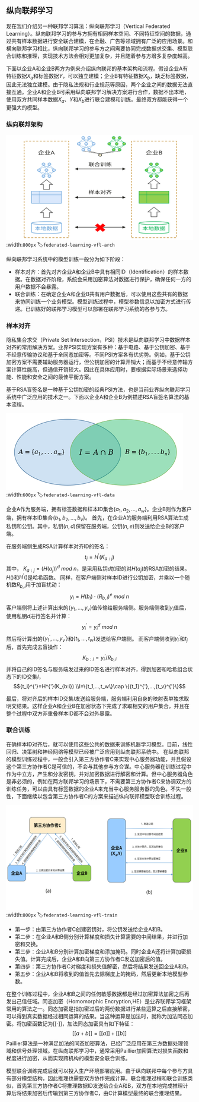 ## 纵向联邦学习

现在我们介绍另一种联邦学习算法：纵向联邦学习（Vertical Federated Learning）。纵向联邦学习的参与方拥有相同样本空间、不同特征空间的数据，通过共有样本数据进行安全联合建模，在金融、广告等领域拥有广泛的应用场景。和横向联邦学习相比，纵向联邦学习的参与方之间需要协同完成数据求交集、模型联合训练和推理，实现技术方法会相对更加复杂，并且随着参与方增多复杂度越高。

下面以企业A和企业B两方为例来介绍纵向联邦的基本架构和流程。假设企业A有特征数据$X_a$和标签数据$Y$，可以独立建模；企业B有特征数据$X_b$，缺乏标签数据，因此无法独立建模。由于隐私法规和行业规范等原因，两个企业之间的数据无法直接互通。企业A和企业B可采用纵向联邦学习解决方案进行合作，数据不出本地，使用双方共同样本数据$X_a$、$Y$和$X_b$进行联合建模和训练。最终双方都能获得一个更强大的模型。

### 纵向联邦架构

![纵向联邦两方架构](../img/ch10/ch10-federated-learning-vfl-arch.svg)
:width:`800px`
:label:`federated-learning-vfl-arch`

纵向联邦学习系统中的模型训练一般分为如下阶段：
- 样本对齐：首先对齐企业A和企业B中具有相同ID（Identification）的样本数据。在数据对齐阶段，系统会采用加密算法对数据进行保护，确保任何一方的用户数据不会暴露。
- 联合训练：在确定企业A和企业B共有用户数据后，可以使用这些共有的数据来协同训练一个业务模型。模型训练过程中，模型参数信息以加密方式进行传递。已训练好的联邦学习模型可以部署在联邦学习系统的各参与方。

### 样本对齐

隐私集合求交（Private Set Intersection，PSI）技术是纵向联邦学习中数据样本对齐的常用解决方案。业界PSI实现方案有多种：基于电路、基于公钥加密、基于不经意传输协议和基于全同态加密等。不同PSI方案各有优劣势。例如，基于公钥加密方案不需要辅助服务器运行，但公钥加密的计算开销大；而基于不经意传输方案计算性能高，但通信开销较大。因此在具体应用时，要根据实际场景来选择功能、性能和安全之间的最佳平衡方案。

基于RSA盲签名是一种基于公钥加密的经典PSI方法，也是当前业界纵向联邦学习系统中广泛应用的技术之一。下面以企业A和企业B为例描述RSA盲签名算法的基本流程。

![纵向联邦样本对齐](../img/ch10/ch10-federated-learning-vfl-data.png)
:width:`600px`
:label:`federated-learning-vfl-data`


企业A作为服务端，拥有标签数据和样本ID集合$\{a_1, a_2, …,a_w\}$。企业B则作为客户端，拥有样本ID集合$\{b_1, b_2, …,b_v\}$。
首先，在企业A的服务端利用RSA算法生成私钥和公钥。其中，私钥$(n,d)$保留在服务端，公钥$(n,e)$则发送给企业B的客户端。

在服务端侧生成RSA计算样本对齐ID的签名：
$$t_j=H^{'}(K_{a:j})$$
其中，
$K_{a:j}=(H(a_j))^d \ mod \ n$，是采用私钥$d$加密的对$H(a_j)$的RSA加密的结果。$H()$和$H^{'}()$是哈希函数。
同样，在客户端侧对样本ID进行公钥加密，并乘以一个随机数$R_{b,i}$用于加盲扰动：
$$y_i=H(b_i)\cdot(R_{b,i})^e \ mod \ n$$
客户端侧将上述计算出来的$\{y_1,...,y_v\}$值传输给服务端侧。服务端侧收到$y_i$值后，使用私钥$d$进行签名并计算：
$$y_i^{'}=y_i^d \ mod \ n$$
然后将计算出的$\{y_1^{'},...,y_v^{'}\}$和$\{t_1,...,t_w\}$发送给客户端侧。
而客户端侧收到$y_i^{'}$和$t_j$后，首先完成去盲操作：
$$K_{b:i}={y_i}^{'}/R_{b,i}$$
并将自己的ID签名与服务端发过来的ID签名进行样本对齐，得到加密和哈希组合状态下的ID交集$I$，
$${t_i}^{'}=H^{'}(K_{b:i}) \\I=\{t_1,...,t_w\}\cap \{{t_1}^{'},...,{t_v}^{'}\}$$

最后，将对齐后的样本ID交集$I$发送给服务端，服务端利用自身的映射表单独求取明文结果。这样企业A和企业B在加密状态下完成了求取相交的用户集合，并且在整个过程中双方非重叠样本ID都不会对外暴露。

### 联合训练

在确样本ID对齐后，就可以使用这些公共的数据来训练机器学习模型。目前，线性回归、决策树和神经网络等模型已经被广泛应用到纵向联邦系统中。
在纵向联邦的模型训练过程中，一般会引入第三方协作者C来实现中心服务器功能，并且假设这个第三方协作者C是可信的，不会与其他参与方合谋。中心服务器在训练过程中作为中立方，产生和分发密钥，并对加密数据进行解密和计算。但中心服务器角色是非必须的，例如在两方联邦学习的场景下，不需要第三方协作者C来协调双方的训练任务，可以由具有标签数据的企业A来充当中心服务服务器的角色。不失一般性，下面继续以包含第三方协作者C的方案来描述纵向联邦模型联合训练过程。

![纵向联邦联合建模](../img/ch10/ch10-federated-learning-vfl-train.svg)
:width:`800px`
:label:`federated-learning-vfl-train`

- 第一步：由第三方协作者C创建密钥对，将公钥发送给企业A和B。
- 第二步：在企业A和B侧分别计算梯度和损失计算需要的中间结果，并进行加密和交换。
- 第三步：企业A和B分别计算加密梯度和添加掩码。同时企业A还将计算加密损失值。计算完成后，企业A和B向第三方协作者C发送加密后的值。
- 第四步：第三方协作者C对梯度和损失值解密，然后将结果发送回企业A和B。
- 第五步：企业A和B将收到的值首先去除梯度上的掩码，然后更新本地模型参数。

在整个训练过程中，企业A和B之间的任何敏感数据都是经过加密算法加密之后再发出己信任域。同态加密（Homomorphic Encryption,HE）是业界联邦学习框架常用的算法之一。同态加密是指加密过后的两份数据进行某些运算之后直接解密，可以得到真实数据经过相同运算的结果。当这种运算是加法时，就称为加法同态加密。将加密函数记为$[[\cdot]]$，加法同态加密具有如下特征：
$$[[a+b]]=[[a]]+[[b]]$$
Paillier算法是一种满足加法的同态加密算法，已经广泛应用在第三方数据处理领域和信号处理领域。在纵向联邦学习中，通常采用Paillier加密算法对损失函数和梯度进行加密，从而实现跨机构的模型安全联合训练。

模型联合训练完成后就可以投入生产环境部署应用。由于纵向联邦中每个参与方具有部分模型结构，因此推理也需要双方协作完成计算。联合推理过程和联合训练类似，首先第三方协作者C将推理数据ID发送给企业A和B，双方在本地完成推理计算后将结果加密后传输到第三方协作者C，由C计算模型最终的联合推理结果。

